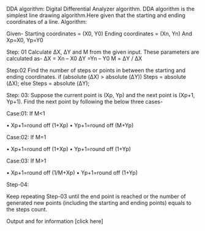 DDA algorithm: Digital Differential Analyzer algorithm.
DDA algorithm is the simplest line drawing algorithm.Here given that the starting and ending coordinates of a line.
Algorithm: 

Given-
Starting coordinates = (X0, Y0)
Ending coordinates = (Xn, Yn)
And Xp=X0, Yp=Y0

Step: 01
Calculate ΔX, ΔY and M from the given input.
These parameters are calculated as-
ΔX = Xn – X0
ΔY =Yn – Y0
M = ΔY / ΔX

Step:02
Find the number of steps or points in between the starting and ending coordinates.
if (absolute (ΔX) > absolute (ΔY))
Steps = absolute (ΔX);
else
Steps = absolute (ΔY);

Step: 03:
Suppose the current point is (Xp, Yp) and the next point is (Xp+1, Yp+1).
Find the next point by following the below three cases-

Case:01: If  M<1

•	Xp+1=round off (1+Xp)
•	Yp+1=round off (M+Yp)

Case:02: If  M=1

•	Xp+1=round off (1+Xp)
•	Yp+1=round off (1+Yp)

Case:03: If  M>1

•	Xp+1=round off (1/M+Xp)
•	Yp+1=round off (1+Yp)


Step-04:
 
Keep repeating Step-03 until the end point is reached or the number of generated new points (including the starting and ending points) equals to the steps count.

Output and for information [click here]


